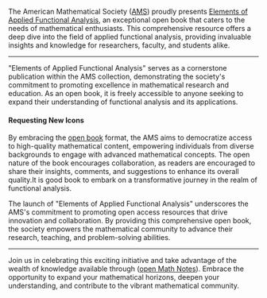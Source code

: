 

The American Mathematical Society (<a href="https://www.ams.org/home/page">AMS</a>) proudly presents <a href="https://www.ams.org/open-math-notes/files/course-material/OMN-202306-111364-1-Course_notes-v1.pdf">Elements of Applied Functional Analysis</a>, an exceptional open book that caters to the needs of mathematical enthusiasts. This comprehensive resource offers a deep dive into the field of applied functional analysis, providing invaluable insights and knowledge for researchers, faculty, and students alike.

***

"Elements of Applied Functional Analysis" serves as a cornerstone publication within the AMS collection, demonstrating the society's commitment to promoting excellence in mathematical research and education. As an open book, it is freely accessible to anyone seeking to expand their understanding of functional analysis and its applications.


#### Requesting New Icons
>
By embracing the <a href="https://www.ams.org/open-math-notes/omn-view-listing?listingId=111364">open book</a> format, the AMS aims to democratize access to high-quality mathematical content, empowering individuals from diverse backgrounds to engage with advanced mathematical concepts. The open nature of the book encourages collaboration, as readers are encouraged to share their insights, comments, and suggestions to enhance its overall quality.It is good book to embark on a transformative journey in the realm of functional analysis.
>

The launch of "Elements of Applied Functional Analysis" underscores the AMS's commitment to promoting open access resources that drive innovation and collaboration. By providing this comprehensive open book, the society empowers the mathematical community to advance their research, teaching, and problem-solving abilities.

***

Join us in celebrating this exciting initiative and take advantage of the wealth of knowledge available through (<a href="https://www.ams.org/open-math-notes">open Math Notes</a>).
Embrace the opportunity to expand your mathematical horizons, deepen your understanding, and contribute to the vibrant mathematical community.
